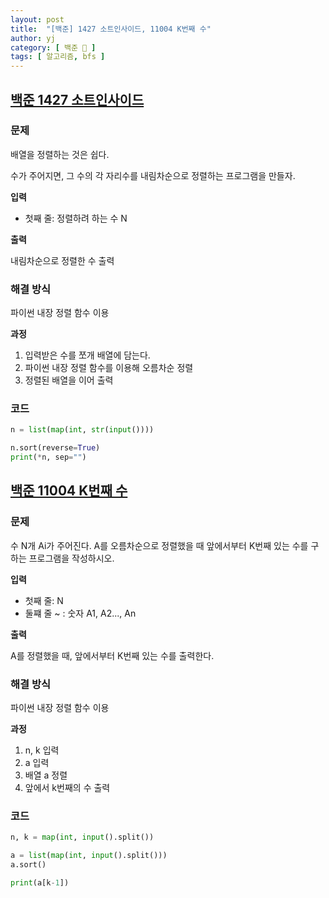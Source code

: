 ```yaml
---
layout: post
title:  "[백준] 1427 소트인사이드, 11004 K번째 수"
author: yj
category: [ 백준 📝 ]
tags: [ 알고리즘, bfs ]
---
```


## [백준 1427 소트인사이드](https://www.acmicpc.net/problem/1427)

### 문제

배열을 정렬하는 것은 쉽다.

수가 주어지면, 그 수의 각 자리수를 내림차순으로 정렬하는 프로그램을 만들자.

**입력**

- 첫째 줄: 정렬하려 하는 수 N

**출력**

내림차순으로 정렬한 수 출력

### 해결 방식

파이썬 내장 정렬 함수 이용

**과정**

1. 입력받은 수를 쪼개 배열에 담는다.
2. 파이썬 내장 정렬 함수를 이용해 오름차순 정렬
3. 정렬된 배열을 이어 출력

### 코드

```python
n = list(map(int, str(input())))

n.sort(reverse=True)
print(*n, sep="")
```

## [백준 11004 K번째 수](https://www.acmicpc.net/problem/11004)

### 문제

수 N개 Ai가 주어진다. A를 오름차순으로 정렬했을 때 앞에서부터 K번째 있는 수를 구하는 프로그램을 작성하시오.

**입력**

- 첫째 줄: N
- 둘쨰 줄 ~ : 숫자 A1, A2..., An

**출력**

A를 정렬했을 때, 앞에서부터 K번째 있는 수를 출력한다.

### 해결 방식

파이썬 내장 정렬 함수 이용

**과정**

1. n, k 입력
2. a 입력
3. 배열 a 정렬
4. 앞에서 k번째의 수 출력

### 코드

```python
n, k = map(int, input().split())

a = list(map(int, input().split()))
a.sort()

print(a[k-1])
```

